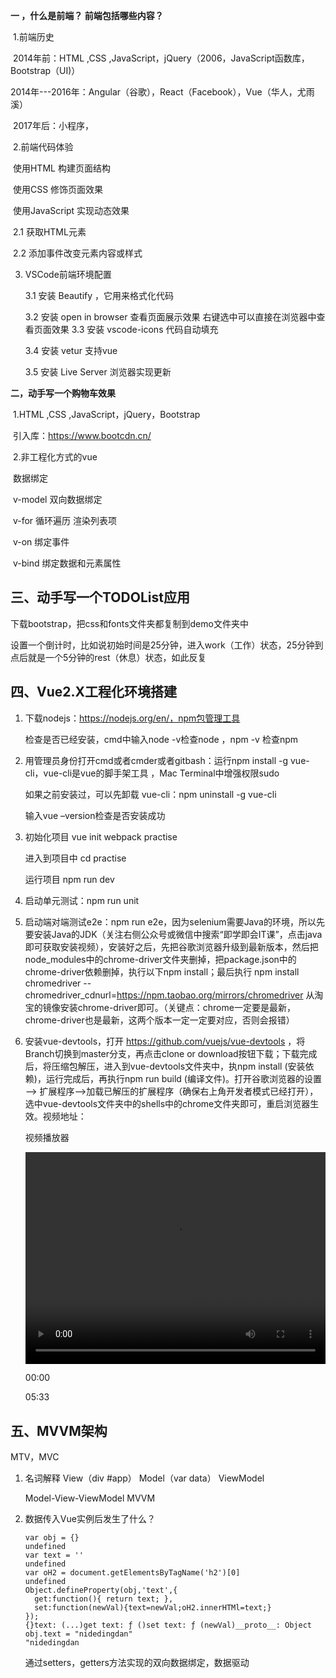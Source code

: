 **一 ，什么是前端？ 前端包括哪些内容？**

​	1.前端历史

​		2014年前：HTML ,CSS ,JavaScript，jQuery（2006，JavaScript函数库，Bootstrap（UI)）

​		2014年---2016年：Angular（谷歌），React（Facebook），Vue（华人，尤雨溪）

​		2017年后：小程序，

​	2.前端代码体验

​		使用HTML           构建页面结构

​		使用CSS              修饰页面效果

​		使用JavaScript     实现动态效果

​		2.1 获取HTML元素

​		2.2 添加事件改变元素内容或样式

 3. VSCode前端环境配置

    3.1 安装 Beautify ，它用来格式化代码

    3.2 安装 open in browser  查看页面展示效果 右键选中可以直接在浏览器中查看页面效果
    3.3 安装 vscode-icons  代码自动填充

    3.4 安装 vetur                    支持vue

    3.5 安装  Live Server         浏览器实现更新	

**二，动手写一个购物车效果**

​	1.HTML ,CSS ,JavaScript，jQuery，Bootstrap

​		引入库：https://www.bootcdn.cn/

​	2.非工程化方式的vue

​		数据绑定

​		v-model 双向数据绑定

​		v-for 循环遍历 渲染列表项

​		v-on 绑定事件

​		v-bind 绑定数据和元素属性



## 三、动手写一个TODOList应用

下载bootstrap，把css和fonts文件夹都复制到demo文件夹中

设置一个倒计时，比如说初始时间是25分钟，进入work（工作）状态，25分钟到点后就是一个5分钟的rest（休息）状态，如此反复

## 四、Vue2.X工程化环境搭建

1. 下载nodejs：https://nodejs.org/en/，npm包管理工具

   检查是否已经安装，cmd中输入node -v检查node ，npm -v 检查npm

2. 用管理员身份打开cmd或者cmder或者gitbash：运行npm install -g vue-cli，vue-cli是vue的脚手架工具 ，Mac Terminal中增强权限sudo

   如果之前安装过，可以先卸载 vue-cli：npm uninstall -g vue-cli

   输入vue –version检查是否安装成功

3. 初始化项目 vue init webpack practise

   进入到项目中 cd practise

   运行项目 npm run dev

4. 启动单元测试：npm run unit

5. 启动端对端测试e2e：npm run e2e，因为selenium需要Java的环境，所以先要安装Java的JDK（关注右侧公众号或微信中搜索“即学即会IT课”，点击java即可获取安装视频），安装好之后，先把谷歌浏览器升级到最新版本，然后把node_modules中的chrome-driver文件夹删掉，把package.json中的chrome-driver依赖删掉，执行以下npm install；最后执行 npm install chromedriver --chromedriver_cdnurl=https://npm.taobao.org/mirrors/chromedriver 从淘宝的镜像安装chrome-driver即可。（关键点：chrome一定要是最新，chrome-driver也是最新，这两个版本一定一定要对应，否则会报错）

6. 安装vue-devtools，打开 https://github.com/vuejs/vue-devtools ，将Branch切换到master分支，再点击clone or download按钮下载；下载完成后，将压缩包解压，进入到vue-devtools文件夹中，执npm install (安装依赖)，运行完成后，再执行npm run build (编译文件)。打开谷歌浏览器的设置—> 扩展程序—>加载已解压的扩展程序（确保右上角开发者模式已经打开），选中vue-devtools文件夹中的shells中的chrome文件夹即可，重启浏览器生效。视频地址：

   

   视频播放器

   <video class="wp-video-shortcode" id="video-260-1_html5" width="640" height="360" preload="metadata" src="http://itzhao.club/wp-content/uploads/2020/04/%E5%AE%89%E8%A3%85vue-devtools%E6%89%A9%E5%B1%95%E5%B7%A5%E5%85%B7.mp4?_=1" style="box-sizing: border-box; display: inline-block; vertical-align: baseline; font-family: Helvetica, Arial; max-width: 100%; width: 602px; height: 338.625px;"></video>

   00:00

   05:33

## 五、MVVM架构

MTV，MVC

1. 名词解释 View（div #app） Model（var data） ViewModel

   Model-View-ViewModel MVVM

2. 数据传入Vue实例后发生了什么？

   ```
   var obj = {}
   undefined
   var text = ''
   undefined
   var oH2 = document.getElementsByTagName('h2')[0]
   undefined
   Object.defineProperty(obj,'text',{
     get:function(){ return text; },
     set:function(newVal){text=newVal;oH2.innerHTMl=text;}
   });
   {}text: (...)get text: ƒ ()set text: ƒ (newVal)__proto__: Object
   obj.text = "nidedingdan"
   "nidedingdan
   ```

   通过setters，getters方法实现的双向数据绑定，数据驱动
